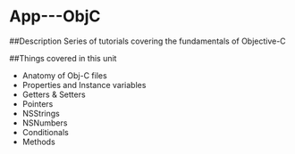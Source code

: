 # App---ObjC

##Description
Series of tutorials covering the fundamentals of Objective-C

##Things covered in this unit
- Anatomy of Obj-C files
- Properties and Instance variables 
- Getters & Setters
- Pointers
- NSStrings
- NSNumbers
- Conditionals 
- Methods

